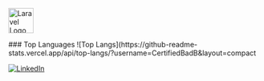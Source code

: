 <p align="left"><a href="https://laravel.com" target="_blank"><img src="https://media0.giphy.com/media/hrC8eh0xk1vDfQnRKG/giphy.gif?cid=6c09b952it2yn4pr1lf4j3c1vry53nhhkdg6y8pt23jeb3s8&ep=v1_internal_gif_by_id&rid=giphy.gif&ct=s" width="50" alt="Laravel Logo"></a></p>

</p>
### Top Languages
 ![Top Langs](https://github-readme-stats.vercel.app/api/top-langs/?username=CertifiedBadB&layout=compact
 
<a href="[https://www.linkedin.com/in/dhanushkamadushan/](https://nl.linkedin.com/in/jordy-huijgens-319406250)" target="_blank"><img src="https://img.shields.io/badge/LinkedIn-%230077B5.svg?&style=flat-square&logo=linkedin&logoColor=white" alt="LinkedIn"></a>

